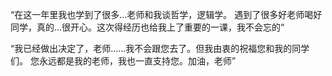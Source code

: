 “在这一年里我也学到了很多…老师和我谈哲学，逻辑学。
遇到了很多好老师喝好同学，真的…很开心。这次得经历也给我上了重要的一课，我不会忘的“

“我已经做出决定了，老师……我不会跟您去了。但我由衷的祝福您和我的同学们。
您永远都是我的老师，我也一直支持您。加油，老师”